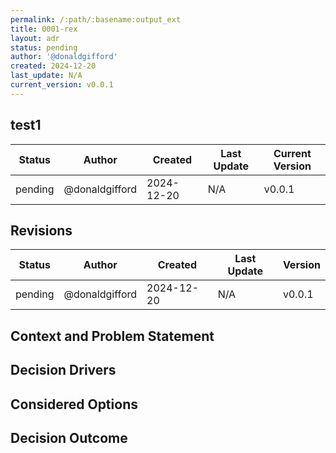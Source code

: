 ```yaml
---
permalink: /:path/:basename:output_ext
title: 0001-rex
layout: adr
status: pending
author: '@donaldgifford'
created: 2024-12-20
last_update: N/A
current_version: v0.0.1
---
```


## test1

| Status | Author         |  Created | Last Update | Current Version |
| ------ | -------------- | -------- | ----------- | --------------- |
| pending | @donaldgifford | 2024-12-20 | N/A | v0.0.1 |

## Revisions

| Status | Author         |  Created | Last Update |  Version |
| ------ | -------------- | -------- | ----------- | --------------- |
| pending | @donaldgifford | 2024-12-20 | N/A | v0.0.1 |

## Context and Problem Statement

## Decision Drivers

## Considered Options

## Decision Outcome
